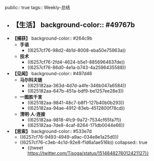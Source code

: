 public:: true
tags:: Weekly-总结

- **【生活】**
  background-color:: #49767b
	-
- **【捕获】**
  background-color:: #264c9b
	- **手语**
		- ((6257cf76-98d2-4b1d-8008-eba50e75963a))
	- **技术**
		- ((6257cf76-2fd4-4624-b5e1-8856964637de))
		- ((6257cf76-86d0-4e1a-b743-4a2596435588))
- **【见闻】**
  background-color:: #497d46
	- **马尔科夫链**
		- ((625182aa-363d-4d7d-a4fe-346b047a6584))
		- ((625182aa-647b-451a-bdf9-be1257ee28e3))
	- **一图胜千言**
		- ((625182aa-9841-48c7-b8f1-127b40b0b293))
		- ((625182aa-94ae-4912-83eb-4512800f78cd))
	- **清明·人·连接**
		- ((625182aa-9818-4fc9-9a72-7534cf65fa7f))
		- ((625182aa-7de8-4caf-8264-171db0044e66))
- **【思索】**
  background-color:: #533e7d
	- ((6257cf76-9493-4949-a9ac-034e8e1a25d0))
	- ((6257cf76-c3eb-4c1d-92e8-f1d6a1ae516b))
	  collapsed:: true
		- {{tweet https://twitter.com/Tisoga/status/1514848276012421127}}